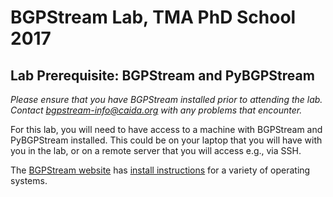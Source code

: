 # BGPStream Lab, TMA PhD School 2017

## Lab Prerequisite: BGPStream and PyBGPStream
_Please ensure that you have BGPStream installed prior to attending the lab. Contact bgpstream-info@caida.org with any problems that encounter._

For this lab, you will need to have access to a machine with BGPStream and PyBGPStream installed. This could be on your laptop that you will have with you in the lab, or on a remote server that you will access e.g., via SSH.

The [BGPStream website](https://bgpstream.caida.org) has [install instructions](http://bgpstream.caida.org/docs/install) for a variety of operating systems.
